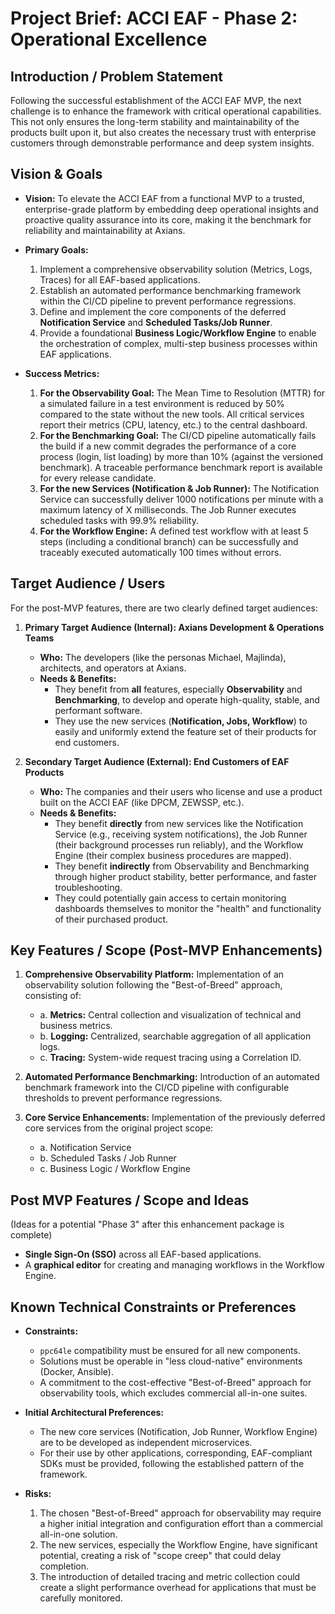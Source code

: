 # Project Brief: ACCI EAF - Phase 2: Operational Excellence

## Introduction / Problem Statement

Following the successful establishment of the ACCI EAF MVP, the next challenge is to enhance the framework with critical operational capabilities. This not only ensures the long-term stability and maintainability of the products built upon it, but also creates the necessary trust with enterprise customers through demonstrable performance and deep system insights.

## Vision & Goals

* **Vision:** To elevate the ACCI EAF from a functional MVP to a trusted, enterprise-grade platform by embedding deep operational insights and proactive quality assurance into its core, making it the benchmark for reliability and maintainability at Axians.

* **Primary Goals:**
    1. Implement a comprehensive observability solution (Metrics, Logs, Traces) for all EAF-based applications.
    2. Establish an automated performance benchmarking framework within the CI/CD pipeline to prevent performance regressions.
    3. Define and implement the core components of the deferred **Notification Service** and **Scheduled Tasks/Job Runner**.
    4. Provide a foundational **Business Logic/Workflow Engine** to enable the orchestration of complex, multi-step business processes within EAF applications.

* **Success Metrics:**
    1. **For the Observability Goal:** The Mean Time to Resolution (MTTR) for a simulated failure in a test environment is reduced by 50% compared to the state without the new tools. All critical services report their metrics (CPU, latency, etc.) to the central dashboard.
    2. **For the Benchmarking Goal:** The CI/CD pipeline automatically fails the build if a new commit degrades the performance of a core process (login, list loading) by more than 10% (against the versioned benchmark). A traceable performance benchmark report is available for every release candidate.
    3. **For the new Services (Notification & Job Runner):** The Notification Service can successfully deliver 1000 notifications per minute with a maximum latency of X milliseconds. The Job Runner executes scheduled tasks with 99.9% reliability.
    4. **For the Workflow Engine:** A defined test workflow with at least 5 steps (including a conditional branch) can be successfully and traceably executed automatically 100 times without errors.

## Target Audience / Users

For the post-MVP features, there are two clearly defined target audiences:

1. **Primary Target Audience (Internal): Axians Development & Operations Teams**
    * **Who:** The developers (like the personas Michael, Majlinda), architects, and operators at Axians.
    * **Needs & Benefits:**
        * They benefit from **all** features, especially **Observability** and **Benchmarking**, to develop and operate high-quality, stable, and performant software.
        * They use the new services (**Notification, Jobs, Workflow**) to easily and uniformly extend the feature set of their products for end customers.

2. **Secondary Target Audience (External): End Customers of EAF Products**
    * **Who:** The companies and their users who license and use a product built on the ACCI EAF (like DPCM, ZEWSSP, etc.).
    * **Needs & Benefits:**
        * They benefit **directly** from new services like the Notification Service (e.g., receiving system notifications), the Job Runner (their background processes run reliably), and the Workflow Engine (their complex business procedures are mapped).
        * They benefit **indirectly** from Observability and Benchmarking through higher product stability, better performance, and faster troubleshooting.
        * They could potentially gain access to certain monitoring dashboards themselves to monitor the "health" and functionality of their purchased product.

## Key Features / Scope (Post-MVP Enhancements)

1. **Comprehensive Observability Platform:** Implementation of an observability solution following the "Best-of-Breed" approach, consisting of:
    * a. **Metrics:** Central collection and visualization of technical and business metrics.
    * b. **Logging:** Centralized, searchable aggregation of all application logs.
    * c. **Tracing:** System-wide request tracing using a Correlation ID.

2. **Automated Performance Benchmarking:** Introduction of an automated benchmark framework into the CI/CD pipeline with configurable thresholds to prevent performance regressions.

3. **Core Service Enhancements:** Implementation of the previously deferred core services from the original project scope:
    * a. Notification Service
    * b. Scheduled Tasks / Job Runner
    * c. Business Logic / Workflow Engine

## Post MVP Features / Scope and Ideas

(Ideas for a potential "Phase 3" after this enhancement package is complete)

* **Single Sign-On (SSO)** across all EAF-based applications.
* A **graphical editor** for creating and managing workflows in the Workflow Engine.

## Known Technical Constraints or Preferences

* **Constraints:**
  * `ppc64le` compatibility must be ensured for all new components.
  * Solutions must be operable in "less cloud-native" environments (Docker, Ansible).
  * A commitment to the cost-effective "Best-of-Breed" approach for observability tools, which excludes commercial all-in-one suites.

* **Initial Architectural Preferences:**
  * The new core services (Notification, Job Runner, Workflow Engine) are to be developed as independent microservices.
  * For their use by other applications, corresponding, EAF-compliant SDKs must be provided, following the established pattern of the framework.

* **Risks:**
    1. The chosen "Best-of-Breed" approach for observability may require a higher initial integration and configuration effort than a commercial all-in-one solution.
    2. The new services, especially the Workflow Engine, have significant potential, creating a risk of "scope creep" that could delay completion.
    3. The introduction of detailed tracing and metric collection could create a slight performance overhead for applications that must be carefully monitored.

